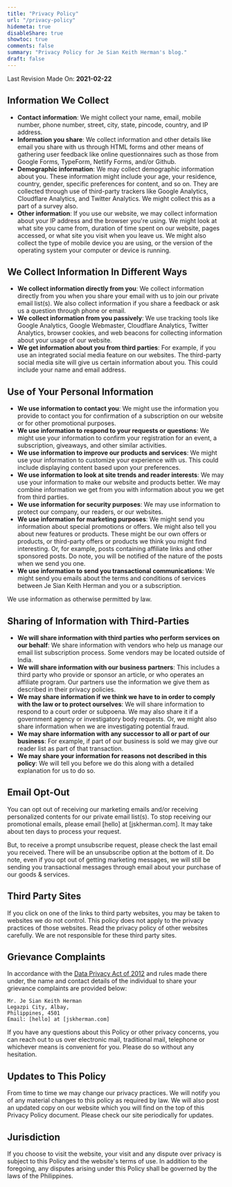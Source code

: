 ```yaml
---
title: "Privacy Policy"
url: "/privacy-policy"
hidemeta: true
disableShare: true
showtoc: true
comments: false
summary: "Privacy Policy for Je Sian Keith Herman's blog."
draft: false
---
```


Last Revision Made On: **2021-02-22**

## Information We Collect

- **Contact information**: We might collect your name, email, mobile number,
  phone number, street, city, state, pincode, country, and IP address.
- **Information you share**: We collect information and other details like email
  you share with us through HTML forms and other means of gathering user feedback
  like online questionnaires such as those from Google Forms, TypeForm, 
  Netlify Forms, and/or Github.
- **Demographic information**: We may collect demographic information about you.
  These information might include your age, your residence, country, gender,
  specific preferences for content, and so on. They are collected through use of
  third-party trackers like Google Analytics, Cloudflare Analytics, and Twitter
  Analytics. We might collect this as a part of a survey also.
- **Other information**: If you use our website, we may collect information
  about your IP address and the browser you're using. We might look at what site
  you came from, duration of time spent on our website, pages accessed, or what
  site you visit when you leave us. We might also collect the type of mobile
  device you are using, or the version of the operating system your computer or
  device is running.

## We Collect Information In Different Ways

- **We collect information directly from you**: We collect information directly
  from you when you share your email with us to join our private email list(s).
  We also collect information if you share a feedback or ask us a question
  through phone or email.
- **We collect information from you passively**: We use tracking tools like
  Google Analytics, Google Webmaster, Cloudflare Analytics, Twitter Analytics,
  browser cookies, and web beacons for collecting information about your usage of
  our website.
- **We get information about you from third parties**: For example, if you use
  an integrated social media feature on our websites. The third-party social
  media site will give us certain information about you. This could include your
  name and email address.

## Use of Your Personal Information

- **We use information to contact you**: We might use the information you
  provide to contact you for confirmation of a subscription on our website or
  for other promotional purposes.
- **We use information to respond to your requests or questions**: We might use
  your information to confirm your registration for an event, a subscription,
  giveaways, and other similar activities.
- **We use information to improve our products and services**: We might use your
  information to customize your experience with us. This could include
  displaying content based upon your preferences.
- **We use information to look at site trends and reader interests**: We may use
  your information to make our website and products better. We may combine
  information we get from you with information about you we get from third
  parties.
- **We use information for security purposes**: We may use information to
  protect our company, our readers, or our websites.
- **We use information for marketing purposes**: We might send you information
  about special promotions or offers. We might also tell you about new features
  or products. These might be our own offers or products, or third-party offers
  or products we think you might find interesting. Or, for example, posts
  containing affiliate links and other sponsored posts. Do note, you will be
  notified of the nature of the posts when we send you one.
- **We use information to send you transactional communications**: We might send
  you emails about the terms and conditions of services between Je Sian Keith Herman and you
  or a subscription.

We use information as otherwise permitted by law.

## Sharing of Information with Third-Parties

- **We will share information with third parties who perform services on our
  behalf**: We share information with vendors who help us manage our email list
  subscription process. Some vendors may be located outside of India.
- **We will share information with our business partners**: This includes a
  third party who provide or sponsor an article, or who operates an affiliate
  program. Our partners use the information we give them as described in their
  privacy policies.
- **We may share information if we think we have to in order to comply with the
  law or to protect ourselves**: We will share information to respond to a court
  order or subpoena. We may also share it if a government agency or
  investigatory body requests. Or, we might also share information when we are
  investigating potential fraud.
- **We may share information with any successor to all or part of our
  business**: For example, if part of our business is sold we may give our
  reader list as part of that transaction.
- **We may share your information for reasons not described in this policy**: We
  will tell you before we do this along with a detailed explanation for us to do
  so.

## Email Opt-Out

You can opt out of receiving our marketing emails and/or receiving personalized
contents for our private email list(s). To stop receiving our promotional
emails, please email [hello] at [jskherman.com]. It may
take about ten days to process your request.

But, to receive a prompt unsubscribe request, please check the last email you
received. There will be an unsubscribe option at the bottom of it. Do note, even
if you opt out of getting marketing messages, we will still be sending you
transactional messages through email about your purchase of our goods &
services.

## Third Party Sites

If you click on one of the links to third party websites, you may be taken to
websites we do not control. This policy does not apply to the privacy practices
of those websites. Read the privacy policy of other websites carefully. We are
not responsible for these third party sites.

## Grievance Complaints

In accordance with the [Data Privacy Act of 2012][data privacy act] and rules made
there under, the name and contact details of the individual to share your
grievance complaints are provided below:

```shell
Mr. Je Sian Keith Herman
Legazpi City, Albay,
Philippines, 4501
Email: [hello] at [jskherman.com]
```

If you have any questions about this Policy or other privacy concerns, you can
reach out to us over electronic mail, traditional mail, telephone or whichever
means is convenient for you. Please do so without any hesitation.

## Updates to This Policy

From time to time we may change our privacy practices. We will notify you of any
material changes to this policy as required by law. We will also post an updated
copy on our website which you will find on the top of this Privacy Policy
document. Please check our site periodically for updates.

## Jurisdiction

If you choose to visit the website, your visit and any dispute over privacy is
subject to this Policy and the website's terms of use. In addition to the
foregoing, any disputes arising under this Policy shall be governed by the laws
of the Philippines.

<!-- Reference Links -->

[data privacy act]: https://www.privacy.gov.ph/data-privacy-act-primer/
